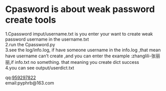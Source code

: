 
<h1 id="cpasword-is-about-weak-password-create-tools"><a name="cpasword-is-about-weak-password-create-tools" href="#cpasword-is-about-weak-password-create-tools"></a>Cpasword is about weak password create tools</h1>
<p class="toc" style="undefined"></p><p>1.Cpassword imput/username.txt is you enter your want to create weak password username in the username.txt<br>2.run the Cpassword.py<br>3.see the log/info.log, if have someone username in the info.log ,that mean have username can’t create ,and you can enter the example :zhanglili-张丽丽,if info.txt no something. that meaning you create dict success<br>4.you can see output/userdict.txt</p>
<p>qq:<ins>959297822</ins><br>email:pyphrb@163.com</p>

